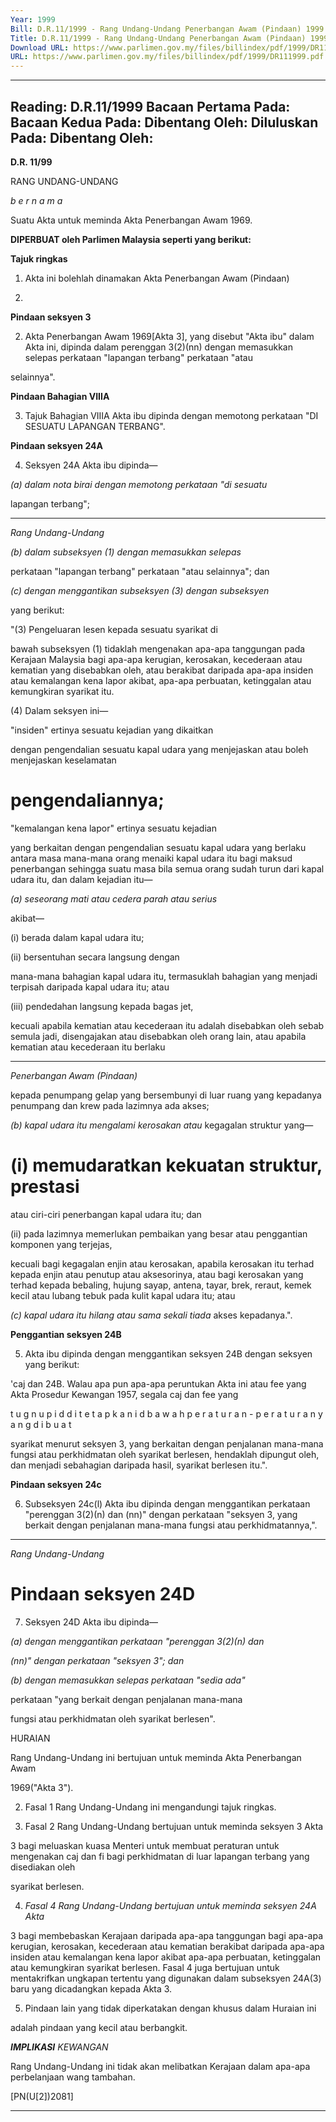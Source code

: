 ```yaml
---
Year: 1999
Bill: D.R.11/1999 - Rang Undang-Undang Penerbangan Awam (Pindaan) 1999 (Lulus)
Title: D.R.11/1999 - Rang Undang-Undang Penerbangan Awam (Pindaan) 1999 (Lulus)
Download URL: https://www.parlimen.gov.my/files/billindex/pdf/1999/DR111999.pdf
URL: https://www.parlimen.gov.my/files/billindex/pdf/1999/DR111999.pdf
---
```

---
Reading:
D.R.11/1999
Bacaan Pertama Pada:
Bacaan Kedua Pada:
Dibentang Oleh:
Diluluskan Pada:
Dibentang Oleh:
---

**D.R. 11/99**

RANG UNDANG-UNDANG

_b e r n a m a_

Suatu Akta untuk meminda Akta Penerbangan Awam 1969.

**DIPERBUAT oleh Parlimen Malaysia seperti yang berikut:**

**Tajuk ringkas**

1. Akta ini bolehlah dinamakan Akta Penerbangan Awam (Pindaan)

1999.

**Pindaan seksyen 3**

2. Akta Penerbangan Awam 1969[Akta 3], yang disebut "Akta
ibu" dalam Akta ini, dipinda dalam perenggan 3(2)(nn) dengan
memasukkan selepas perkataan "lapangan terbang" perkataan "atau

selainnya".

**Pindaan Bahagian VIIIA**

3. Tajuk Bahagian VIIIA Akta ibu dipinda dengan memotong
perkataan "DI SESUATU LAPANGAN TERBANG".

**Pindaan seksyen 24A**

4. Seksyen 24A Akta ibu dipinda—

_(a) dalam nota birai dengan memotong perkataan "di sesuatu_

lapangan terbang";


-----

_Rang Undang-Undang_

_(b) dalam subseksyen (1) dengan memasukkan selepas_

perkataan "lapangan terbang" perkataan "atau selainnya";
dan

_(c) dengan menggantikan subseksyen (3) dengan subseksyen_

yang berikut:

"(3) Pengeluaran lesen kepada sesuatu syarikat di

bawah subseksyen (1) tidaklah mengenakan apa-apa
tanggungan pada Kerajaan Malaysia bagi apa-apa
kerugian, kerosakan, kecederaan atau kematian yang
disebabkan oleh, atau berakibat daripada apa-apa insiden
atau kemalangan kena lapor akibat, apa-apa perbuatan,
ketinggalan atau kemungkiran syarikat itu.

(4) Dalam seksyen ini—

"insiden" ertinya sesuatu kejadian yang dikaitkan

dengan pengendalian sesuatu kapal udara yang
menjejaskan atau boleh menjejaskan keselamatan
# pengendaliannya;

"kemalangan kena lapor" ertinya sesuatu kejadian

yang berkaitan dengan pengendalian sesuatu kapal udara
yang berlaku antara masa mana-mana orang menaiki
kapal udara itu bagi maksud penerbangan sehingga
suatu masa bila semua orang sudah turun dari kapal
udara itu, dan dalam kejadian itu—

_(a) seseorang mati atau cedera parah atau serius_

akibat—

(i) berada dalam kapal udara itu;

(ii) bersentuhan secara langsung dengan

mana-mana bahagian kapal udara itu,
termasuklah bahagian yang menjadi
terpisah daripada kapal udara itu; atau

(iii) pendedahan langsung kepada bagas jet,

kecuali apabila kematian atau kecederaan itu
adalah disebabkan oleh sebab semula jadi,
disengajakan atau disebabkan oleh orang lain,
atau apabila kematian atau kecederaan itu berlaku


-----

_Penerbangan Awam (Pindaan)_

kepada penumpang gelap yang bersembunyi di
luar ruang yang kepadanya penumpang dan krew
pada lazimnya ada akses;

_(b) kapal udara itu mengalami kerosakan atau_
kegagalan struktur yang—

# (i) memudaratkan kekuatan struktur, prestasi
atau ciri-ciri penerbangan kapal udara
itu; dan

(ii) pada lazimnya memerlukan pembaikan
yang besar atau penggantian komponen
yang terjejas,

kecuali bagi kegagalan enjin atau kerosakan,
apabila kerosakan itu terhad kepada enjin atau
penutup atau aksesorinya, atau bagi kerosakan
yang terhad kepada bebaling, hujung sayap,
antena, tayar, brek, reraut, kemek kecil atau
lubang tebuk pada kulit kapal udara itu; atau

_(c) kapal udara itu hilang atau sama sekali tiada_
akses kepadanya.".

**Penggantian seksyen 24B**

5. Akta ibu dipinda dengan menggantikan seksyen 24B dengan
seksyen yang berikut:

'caj dan 24B. Walau apa pun apa-apa peruntukan Akta ini atau
fee yang Akta Prosedur Kewangan 1957, segala caj dan fee yang

t u g n u p i d d i t e t a p k a n i d b a w a h p e r a t u r a n -  p e r a t u r a n y a n g d i b u a t

syarikat menurut seksyen 3, yang berkaitan dengan penjalanan
mana-mana fungsi atau perkhidmatan oleh syarikat
berlesen, hendaklah dipungut oleh, dan menjadi sebahagian
daripada hasil, syarikat berlesen itu.".

**Pindaan seksyen 24c**

6. Subseksyen 24c(l) Akta ibu dipinda dengan menggantikan
perkataan "perenggan 3(2)(n) dan (nn)" dengan perkataan "seksyen
3, yang berkait dengan penjalanan mana-mana fungsi atau
perkhidmatannya,".


-----

_Rang Undang-Undang_

# Pindaan seksyen 24D

7. Seksyen 24D Akta ibu dipinda—

_(a) dengan menggantikan perkataan "perenggan 3(2)(n) dan_

_(nn)" dengan perkataan "seksyen 3"; dan_

_(b) dengan memasukkan selepas perkataan "sedia ada"_

perkataan "yang berkait dengan penjalanan mana-mana

fungsi atau perkhidmatan oleh syarikat berlesen".

HURAIAN

Rang Undang-Undang ini bertujuan untuk meminda Akta Penerbangan Awam

1969("Akta 3").

2. Fasal 1 Rang Undang-Undang ini mengandungi tajuk ringkas.

3. Fasal 2 Rang Undang-Undang bertujuan untuk meminda seksyen 3 Akta

3 bagi meluaskan kuasa Menteri untuk membuat peraturan untuk mengenakan
caj dan fi bagi perkhidmatan di luar lapangan terbang yang disediakan oleh

syarikat berlesen.

4. _Fasal 4 Rang Undang-Undang bertujuan untuk meminda seksyen 24A Akta_

3 bagi membebaskan Kerajaan daripada apa-apa tanggungan bagi apa-apa kerugian,
kerosakan, kecederaan atau kematian berakibat daripada apa-apa insiden atau
kemalangan kena lapor akibat apa-apa perbuatan, ketinggalan atau kemungkiran
syarikat berlesen. Fasal 4 juga bertujuan untuk mentakrifkan ungkapan tertentu
yang digunakan dalam subseksyen 24A(3) baru yang dicadangkan kepada
Akta 3.

5. Pindaan lain yang tidak diperkatakan dengan khusus dalam Huraian ini

adalah pindaan yang kecil atau berbangkit.

**_IMPLIKASI_** _KEWANGAN_

Rang Undang-Undang ini tidak akan melibatkan Kerajaan dalam apa-apa
perbelanjaan wang tambahan.

[PN(U[2])2081]


-----

